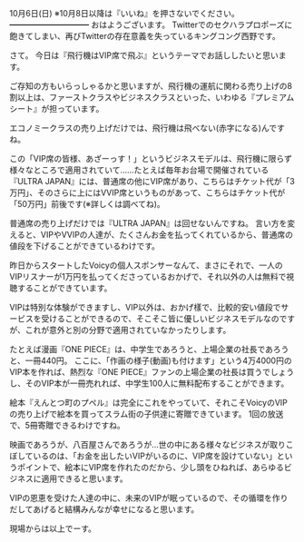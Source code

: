 10月6日(日) ※10月8日以降は『いいね』を押さないでください。
━━━━━━━━━━
おはようございます。
Twitterでのセクハラプロポーズに飽きてしまい、再びTwitterの存在意義を失っているキングコング西野です。

さて。
今日は『飛行機はVIP席で飛ぶ』というテーマでお話ししたいと思います。

ご存知の方もいらっしゃるかと思いますが、飛行機の運航に関わる売り上げの8割以上は、ファーストクラスやビジネスクラスといった、いわゆる『プレミアムシート』が担っています。

エコノミークラスの売り上げだけでは、飛行機は飛べない(赤字になる)んですね。

この「VIP席の皆様、あざーっす！」というビジネスモデルは、飛行機に限らず様々なところで適用されていて……たとえば毎年お台場で開催されている『ULTRA JAPAN』には、普通席の他にVIP席があり、こちらはチケット代が「3万円」、そのさらに上にはVVIP席というものがあって、こちらはチケット代が「50万円」前後です(※詳しくは調べてね)。

普通席の売り上げだけでは『ULTRA JAPAN』は回せないんですね。
言い方を変えると、VIPやVVIPの人達が、たくさんお金を払ってくれているから、普通席の値段を下げることができているわけです。

昨日からスタートしたVoicyの個人スポンサーなんて、まさにそれで、一人のVIPリスナーが1万円を払ってくださっているおかげで、それ以外の人は無料で視聴することができています。

VIPは特別な体験ができますし、VIP以外は、おかげ樣で、比較的安い値段でサービスを受けることができるので、そこそこ皆に優しいビジネスモデルなのですが、これが意外と別の分野で適用されていなかったりします。

たとえば漫画『ONE PIECE』は、中学生であろうと、上場企業の社長であろうと、一冊440円。
ここに、「作画の様子(動画)も付けます」という4万4000円のVIP本を作れば、熱烈な『ONE PIECE』ファンの上場企業の社長は買うでしょうし、そのVIP本が一冊売れれば、中学生100人に無料配布することができます。

絵本『えんとつ町のプペル』は完全にこれをやっていて、それこそVoicyのVIPの売り上げで絵本を買ってスラム街の子供達に寄贈できています。
1回の放送で、5冊寄贈できるわけですね。

映画であろうが、八百屋さんであろうが…世の中にある様々なビジネスが取りこぼしているのは、「お金を出したいVIPがいるのに、VIP席を設けていない」というポイントで、絵本にVIP席を作れたのだから、少し頭をひねれば、あらゆるビジネスに適用できると思います。

VIPの恩恵を受けた人達の中に、未来のVIPが眠っているので、その循環を作りだしてあげると結構みんなが幸せになると思います。

現場からは以上でーす。
